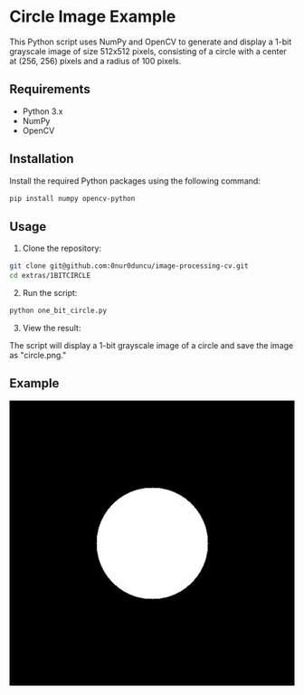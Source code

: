 # Circle Image Example

This Python script uses NumPy and OpenCV to generate and display a 1-bit grayscale image of size 512x512 pixels, consisting of a circle with a center at (256, 256) pixels and a radius of 100 pixels.

## Requirements

- Python 3.x
- NumPy
- OpenCV

## Installation

Install the required Python packages using the following command:

```bash
pip install numpy opencv-python
```

## Usage

1. Clone the repository:

```bash
git clone git@github.com:0nur0duncu/image-processing-cv.git
cd extras/1BITCIRCLE
```

2. Run the script:

```bash
python one_bit_circle.py
```

3. View the result:

The script will display a 1-bit grayscale image of a circle and save the image as "circle.png."

## Example

![Circle Image](./circle.png)
